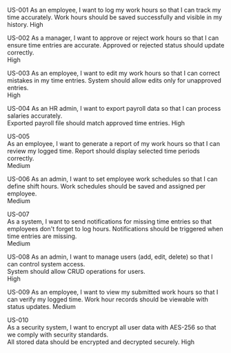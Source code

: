 US-001
As an employee, I want to log my work hours so that I can track my time accurately.	
Work hours should be saved successfully and visible in my history.
High

US-002
As a manager, I want to approve or reject work hours so that I can ensure time entries are accurate.
Approved or rejected status should update correctly.	
High

US-003
As an employee, I want to edit my work hours so that I can correct mistakes in my time entries.	
System should allow edits only for unapproved entries.	
High

US-004
As an HR admin, I want to export payroll data so that I can process salaries accurately.	
Exported payroll file should match approved time entries.
High

US-005	
As an employee, I want to generate a report of my work hours so that I can review my logged time.
Report should display selected time periods correctly.	
Medium

US-006
As an admin, I want to set employee work schedules so that I can define shift hours.
Work schedules should be saved and assigned per employee.	
Medium


US-007	
As a system, I want to send notifications for missing time entries so that employees don't forget to log hours.
Notifications should be triggered when time entries are missing.	
Medium


US-008
As an admin, I want to manage users (add, edit, delete) so that I can control system access.	
System should allow CRUD operations for users.	
High


US-009
As an employee, I want to view my submitted work hours so that I can verify my logged time.
Work hour records should be viewable with status updates.
Medium

US-010	
As a security system, I want to encrypt all user data with AES-256 so that we comply with security standards.	
All stored data should be encrypted and decrypted securely.
High
